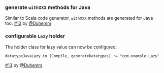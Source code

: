   [13]: https://github.com/sbt/sbt-datatype/pull/13
  [@Duhemm]: https://github.com/Duhemm

### generate `withXXX` methods for Java

Similar to Scala code generator, `withXXX` methods are generated for Java too.
[#13][13] by [@Duhemm][@Duhemm]

### configurable `Lazy` holder

The holder class for lazy value can now be configured.

    datatypeJavaLazy in (Compile, generateDatatypes) := "com.example.Lazy"

[#13][13] by [@Duhemm][@Duhemm]

